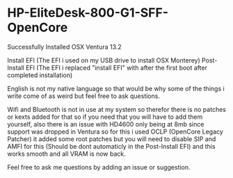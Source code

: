 # HP-EliteDesk-800-G1-SFF-OpenCore
Successfully Installed OSX Ventura 13.2


Install EFI (The EFI i used on my USB drive to install OSX Monterey)
Post-Install EFI (The EFI i replaced "install EFI" with after the first boot after completed installation)

English is not my native language so that would be why some of the things i write come of as weird but feel free to ask questions.

Wifi and Bluetooth is not in use at my system so therefor there is no patches or kexts added for that so if you need that you will have to add them yourself, 
also there is an issue with HD4600 only being at 8mb since support was dropped in Ventura so for this i used OCLP (OpenCore Legacy Patcher) it added some
root patches but you will need to disable SIP and AMFI for this (Should be dont automaticly in the Post-Install EFI) and this works smooth and all VRAM is now back.

Feel free to ask me questions by adding an issue or suggestion.

